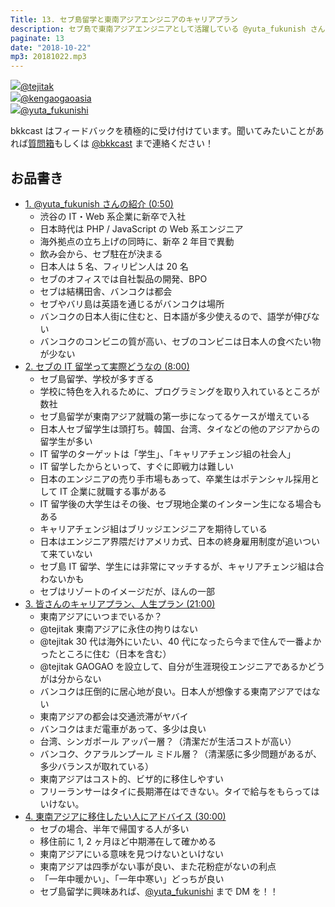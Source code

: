 ```yaml
---
Title: 13. セブ島留学と東南アジアエンジニアのキャリアプラン
description: セブ島で東南アジアエンジニアとして活躍している @yuta_fukunish さんをゲストに迎えて、セブ島留学と東南アジアエンジニアのキャリアプランについて話し合いました。セブ島 IT 留学とは？キャリアチェンジ組にはセブ島 IT 留学はオススメできない場合もある！？東南アジア移住エンジニアはどこに最後永住するか？
paginate: 13
date: "2018-10-22"
mp3: 20181022.mp3
---
```


<div class="presenter-container">
  <div class="presenter-item">
    <a href="https://twitter.com/tejitak" target="_blank"><img class="icon" src="https://pbs.twimg.com/profile_images/962982531938246656/wGmx7qIC_400x400.jpg"><span>@tejitak</span></a>
  </div>
  <div class="presenter-item">
    <a href="https://twitter.com/kengaogaoasia" target="_blank"><img class="icon" src="https://pbs.twimg.com/profile_images/983336995307962368/rhFQatb0_400x400.jpg"><span>@kengaogaoasia</span></a>
  </div>
  <div class="presenter-item">
    <a href="https://twitter.com/yuta_fukunishi" target="_blank"><img class="icon" src="https://pbs.twimg.com/profile_images/1053577582757666818/Ma8tiPll_400x400.jpg"><span>@yuta_fukunishi</span></a>
  </div>
</div>

bkkcast はフィードバックを積極的に受け付けています。聞いてみたいことがあれば<a class="notice" href="https://peing.net/ja/bkkcast" target="_blank">質問箱</a>もしくは <a class="notice" href="https://twitter.com/bkkcast" target="_blank">@bkkcast</a> まで連絡ください！

## お品書き

- <a class="jump" href="#50">1. @yuta_fukunish さんの紹介 (0:50)</a>
  - 渋谷の IT・Web 系企業に新卒で入社
  - 日本時代は PHP / JavaScript の Web 系エンジニア
  - 海外拠点の立ち上げの同時に、新卒 2 年目で異動
  - 飲み会から、セブ駐在が決まる
  - 日本人は 5 名、フィリピン人は 20 名
  - セブのオフィスでは自社製品の開発、BPO
  - セブは結構田舎、バンコクは都会
  - セブやバリ島は英語を通じるがバンコクは場所
  - バンコクの日本人街に住むと、日本語が多少使えるので、語学が伸びない
  - バンコクのコンビニの質が高い、セブのコンビニは日本人の食べたい物が少ない
- <a class="jump" href="#480">2. セブの IT 留学って実際どうなの (8:00)</a>
  - セブ島留学、学校が多すぎる
  - 学校に特色を入れるために、プログラミングを取り入れているところが数社
  - セブ島留学が東南アジア就職の第一歩になってるケースが増えている
  - 日本人セブ留学生は頭打ち。韓国、台湾、タイなどの他のアジアからの留学生が多い
  - IT 留学のターゲットは「学生」、「キャリアチェンジ組の社会人」
  - IT 留学したからといって、すぐに即戦力は難しい
  - 日本のエンジニアの売り手市場もあって、卒業生はポテンシャル採用として IT 企業に就職する事がある
  - IT 留学後の大学生はその後、セブ現地企業のインターン生になる場合もある
  - キャリアチェンジ組はブリッジエンジニアを期待している
  - 日本はエンジニア界隈だけアメリカ式、日本の終身雇用制度が追いついて来ていない
  - セブ島 IT 留学、学生には非常にマッチするが、キャリアチェンジ組は合わないかも
  - セブはリゾートのイメージだが、ほんの一部
- <a class="jump" href="#1260">3. 皆さんのキャリアプラン、人生プラン (21:00)</a>
  - 東南アジアにいつまでいるか？
  - @tejitak 東南アジアに永住の拘りはない
  - @tejitak 30 代は海外にいたい、40 代になったら今まで住んで一番よかったところに住む（日本を含む）
  - @tejitak GAOGAO を設立して、自分が生涯現役エンジニアであるかどうがは分からない
  - バンコクは圧倒的に居心地が良い。日本人が想像する東南アジアではない
  - 東南アジアの都会は交通渋滞がヤバイ
  - バンコクはまだ電車があって、多少は良い
  - 台湾、シンガポール アッパー層？（清潔だが生活コストが高い）
  - バンコク、クアラルンプール ミドル層？（清潔感に多少問題があるが、多少バランスが取れている）
  - 東南アジアはコスト的、ビザ的に移住しやすい
  - フリーランサーはタイに長期滞在はできない。タイで給与をもらってはいけない。
- <a class="jump" href="#1800">4. 東南アジアに移住したい人にアドバイス (30:00)</a>
  - セブの場合、半年で帰国する人が多い
  - 移住前に 1, 2 ヶ月ほど中期滞在して確かめる
  - 東南アジアにいる意味を見つけないといけない
  - 東南アジアは四季がない事が良い、また花粉症がないの利点
  - 「一年中暖かい」、「一年中寒い」どっちが良い
  - セブ島留学に興味あれば、[@yuta_fukunishi](https://twitter.com/yuta_fukunishi) まで DM を！！

